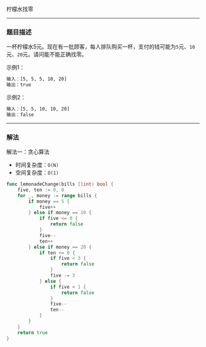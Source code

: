 柠檬水找零

----

### 题目描述

一杯柠檬水5元。现在有一批顾客，每人排队购买一杯，支付的钱可能为`5`元、`10`元、`20`元。请问能不能正确找零。

示例1：

```bash
输入：[5, 5, 5, 10, 20]
输出：true
```

示例2：

```bash
输入：[5, 5, 10, 10, 20]
输出：false
```

----

### 解法

解法一：贪心算法

- 时间复杂度：`O(N)`
- 空间复杂度：`O(1)`

```go
func lemonadeChange(bills []int) bool {
	five, ten := 0, 0
	for _, money := range bills {
		if money == 5 {
			five++
		} else if money == 10 {
			if five <= 0 {
				return false
			}
			five--
			ten++
		} else if money == 20 {
			if ten <= 0 {
				if five < 3 {
					return false
				}
				five -= 3
			} else {
				if five < 1 {
					return false
				}
				five--
				ten--
			}
		}
	}
	return true
}
```

